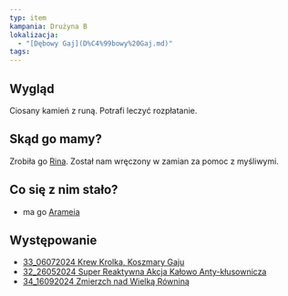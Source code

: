 ```yaml
---
typ: item
kampania: Drużyna B
lokalizacja:
  - "[Dębowy Gaj](D%C4%99bowy%20Gaj.md)"
tags: 
---
```


## Wygląd
Ciosany kamień z runą. Potrafi leczyć rozpłatanie. 
## Skąd go mamy?
Zrobiła go [Rina](../NPC/Rina.md). Został nam wręczony w zamian za pomoc z myśliwymi.

## Co się z nim stało?
- ma go [Arameia](../postacie%20graczy/Arameia.md)



## Występowanie
- [33_06072024 Krew Krolka, Koszmary Gaju](../sesje/33_06072024%20Krew%20Krolka,%20Koszmary%20Gaju.md)
- [32_26052024 Super Reaktywna Akcja Kałowo Anty-kłusownicza](../sesje/32_26052024%20Super%20Reaktywna%20Akcja%20Ka%C5%82owo%20Anty-k%C5%82usownicza.md)
- [34_16092024 Zmierzch nad Wielką Równiną](../sesje/34_16092024%20Zmierzch%20nad%20Wielk%C4%85%20R%C3%B3wnin%C4%85.md)
